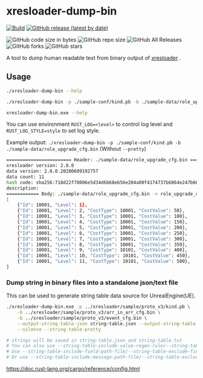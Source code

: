 # xresloader-dump-bin

[![Build](https://github.com/xresloader/xresloader-dump-bin/actions/workflows/main.yml/badge.svg)](https://github.com/xresloader/xresloader-dump-bin/actions/workflows/main.yml)
[![GitHub release (latest by date)](https://img.shields.io/github/v/release/xresloader/xresloader-dump-bin)](https://github.com/xresloader/xresloader-dump-bin/releases)

![GitHub code size in bytes](https://img.shields.io/github/languages/code-size/xresloader/xresloader-dump-bin)
![GitHub repo size](https://img.shields.io/github/repo-size/xresloader/xresloader-dump-bin)
![GitHub All Releases](https://img.shields.io/github/downloads/xresloader/xresloader-dump-bin/total)
![GitHub forks](https://img.shields.io/github/forks/xresloader/xresloader-dump-bin?style=social)
![GitHub stars](https://img.shields.io/github/stars/xresloader/xresloader-dump-bin?style=social)

A tool to dump human readable text from binary output of [xresloader][1] .

## Usage

```bash
./xresloader-dump-bin --help

./xresloader-dump-bin -p ./sample-conf/kind.pb -b ./sample-data/role_upgrade_cfg.bin --pretty

xresloader-dump-bin.exe --help
```

You can use environment `RUST_LOG=<level>` to control log level and `RUST_LOG_STYLE=style` to set log style.

Example output: `./xresloader-dump-bin -p ./sample-conf/kind.pb -b ./sample-data/role_upgrade_cfg.bin` (Without `--pretty`)

```bash
======================== Header: ./sample-data/role_upgrade_cfg.bin ========================
xresloader version: 2.8.0
data version: 2.8.0.20200609192757
data count: 11
hash code: sha256:718d22f78006e5d34d6b68eb56e204a00f4174737b6864e247b661d8963c7df3
description:
============ Body: ./sample-data/role_upgrade_cfg.bin -> role_upgrade_cfg ============
[
    {"Id": 10001, "Level": 1},
    {"Id": 10001, "Level": 2, "CostType": 10001, "CostValue": 50},
    {"Id": 10001, "Level": 3, "CostType": 10001, "CostValue": 100},
    {"Id": 10001, "Level": 4, "CostType": 10001, "CostValue": 150},
    {"Id": 10001, "Level": 5, "CostType": 10001, "CostValue": 200},
    {"Id": 10001, "Level": 6, "CostType": 10001, "CostValue": 250},
    {"Id": 10001, "Level": 7, "CostType": 10001, "CostValue": 300},
    {"Id": 10001, "Level": 8, "CostType": 10001, "CostValue": 350},
    {"Id": 10001, "Level": 9, "CostType": 10101, "CostValue": 400},
    {"Id": 10001, "Level": 10, "CostType": 10101, "CostValue": 450},
    {"Id": 10001, "Level": 11, "CostType": 10101, "CostValue": 500},
]
```

### Dump string in binary files into a standalone json/text file

This can be used to generate string table data source for UnrealEngine(UE).

```bash
./xresloader-dump-bin.exe -p ../xresloader/sample/proto_v3/kind.pb \
    -b ../xresloader/sample/proto_v3/arr_in_arr_cfg.bin \
    -b ../xresloader/sample/proto_v3/event_cfg.bin \
    --output-string-table-json string-table.json --output-string-table-text string-table.txt \
    --silence --string-table-pretty

# strings will be saved in string-table.json and string-table.txt
# You can also use --string-table-include-value-regex-rule/--string-table-include-value-regex-file and --string-table-exclude-value-regex-rule/--string-table-exclude-value-regex-file to filter contents.
# Use --string-table-include-field-path-file/--string-table-exclude-field-path-file to filter contents by protocol field paths
# Or use --string-table-include-message-path-file/--string-table-exclude-message-path-file to filter contents by protocol message paths
```

https://doc.rust-lang.org/cargo/reference/config.html

[1]: https://github.com/xresloader/xresloader
